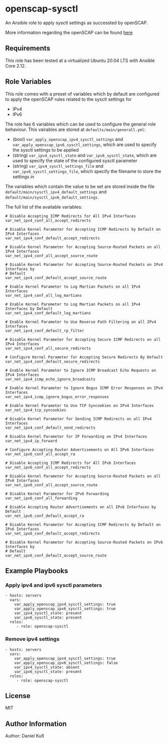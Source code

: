 openscap-sysctl
=========

An Ansible role to apply sysctl settings as successted by openSCAP.

More information regarding the openSCAP can be found [here]([http://static.open-scap.org/)

## Requirements

This role has been tested at a virtualized Ubuntu 20.04 LTS with Ansible Core 2.12.

## Role Variables

This role comes with a preset of variables which by default are configured to apply the
openSCAP rules related to the sysctl settings for
* IPv4
* IPv6

The role has 6 variables which can be used to configure the general role behaviour. This
vairables are stored at `defaults/main/generall.yml`:
* (bool) `var_apply_openscap_ipv4_sysctl_settings` and
  `var_apply_openscap_ipv6_sysctl_settings`, which are used to specify the sysctl settings
  to be applied
* (string) `var_ipv4_sysctl_state` and `var_ipv6_sysctl_state`, which are used to specify
  the state of the configured sysctl parameter
* (string) `var_ipv4_sysctl_settings_file` and `var_ipv6_sysctl_settings_file`, which
  specify the filename to store the settings in

The variables which contain the value to be set are stored inside the file
`default/main/sysctl_ipv4_default_settings` and `default/main/sysctl_ipv6_default_settings`.

The full list of the available variables:

    # Disable Accepting ICMP Redirects for All IPv4 Interfaces
    var_net_ipv4_conf_all_accept_redirects

    # Disable Kernel Parameter for Accepting ICMP Redirects by Default on IPv4 Interfaces
    var_net_ipv4_conf_default_accept_redirects

    # Disable Kernel Parameter for Accepting Source-Routed Packets on all IPv4 Interfaces
    var_net_ipv4_conf_all_accept_source_route

    # Disable Kernel Parameter for Accepting Source-Routed Packets on IPv4 Interfaces by
    # Default
    var_net_ipv4_conf_default_accept_source_route

    # Enable Kernel Parameter to Log Martian Packets on all IPv4 Interfaces
    var_net_ipv4_conf_all_log_martians

    # Enable Kernel Paremeter to Log Martian Packets on all IPv4 Interfaces by Default
    var_net_ipv4_conf_default_log_martians

    # Enable Kernel Parameter to Use Reverse Path Filtering on all IPv4 Interfaces
    var_net_ipv4_conf_default_rp_filter

    # Disable Kernel Parameter for Accepting Secure ICMP Redirects on all IPv4 Interfaces
    var_net_ipv4_conf_all_secure_redirects

    # Configure Kernel Parameter for Accepting Secure Redirects By Default
    var_net_ipv4_conf_default_secure_redirects

    # Enable Kernel Parameter to Ignore ICMP Broadcast Echo Requests on IPv4 Interfaces
    var_net_ipv4_icmp_echo_ignore_broadcasts

    # Enable Kernel Parameter to Ignore Bogus ICMP Error Responses on IPv4 Interfaces
    var_net_ipv4_icmp_ignore_bogus_error_responses

    # Enable Kernel Parameter to Use TCP Syncookies on IPv4 Interfaces
    var_net_ipv4_tcp_syncookies

    # Disable Kernel Parameter for Sending ICMP Redirects on all IPv4 Interfaces
    var_net_ipv4_conf_default_send_redirects

    # Disable Kernel Parameter for IP Forwarding on IPv4 Interfaces
    var_net_ipv4_ip_forward

    # Configure Accepting Router Advertisements on All IPv6 Interfaces
    var_net_ipv6_conf_all_accept_ra

    # Disable Accepting ICMP Redirects for All IPv6 Interfaces
    var_net_ipv6_conf_all_accept_redirects

    # Disable Kernel Parameter for Accepting Source-Routed Packets on all IPv6 Interfaces
    var_net_ipv6_conf_all_accept_source_route

    # Disable Kernel Parameter for IPv6 Forwarding
    var_net_ipv6_conf_all_forwarding

    # Disable Accepting Router Advertisements on all IPv6 Interfaces by Default
    var_net_ipv6_conf_default_accept_ra

    # Disable Kernel Parameter for Accepting ICMP Redirects by Default on IPv6 Interfaces
    var_net_ipv6_conf_default_accept_redirects

    # Disable Kernel Parameter for Accepting Source-Routed Packets on IPv6 Interfaces by
    # Default
    var_net_ipv6_conf_default_accept_source_route

## Example Playbooks

### Apply ipv4 and ipv6 sysctl parameters

    - hosts: servers
      vars:
        var_apply_openscap_ipv4_sysctl_settings: true
        var_apply_openscap_ipv6_sysctl_settings: true
        var_ipv4_sysctl_state: present
        var_ipv6_sysctl_state: present
      roles:
         - role: openscap-sysctl

### Remove ipv4 settings

    - hosts: servers
      vars:
        var_apply_openscap_ipv4_sysctl_settings: true
        var_apply_openscap_ipv6_sysctl_settings: false
        var_ipv4_sysctl_state: absent
        var_ipv6_sysctl_state: present
      roles:
         - role: openscap-sysctl

## License

MIT

## Author Information
Author: Daniel Kuß
